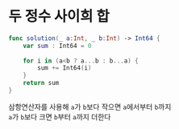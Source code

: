# 두 정수 사이희 합

```swift
func solution(_ a:Int, _ b:Int) -> Int64 {
    var sum : Int64 = 0
    
    for i in (a<b ? a...b : b...a) {
        sum += Int64(i)
    }
    return sum
}
```   
삼항연산자를 사용해 `a`가 `b`보다 작으면 `a`에서부터 `b`까지   
`a`가 `b`보다 크면 `b`부터 `a`까지 더한다